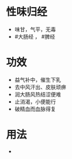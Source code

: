 # 性味归经
- 味甘，气平，无毒
-  #大肠经 ， #脾经 
# 功效
- 益气补中，催生下乳
- 去中风汗出、皮肤顽痹
- 润大肠风热结涩便难
- 止消渴，小便能行
- 破精血而血脉得复
# 用法
-  